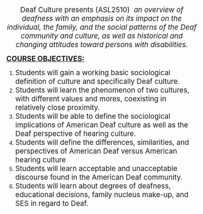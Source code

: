 <p style="text-align: center;"><span style="font-size: 14pt;"><span class="apple-converted-space">Deaf Culture presents (ASL2510)&nbsp;<em>&nbsp;an overview of deafness with an emphasis on its impact on the individual, the family, and the social patterns of the Deaf community and culture, as well as historical and changing attitudes toward persons with disabilities.</em></span></span></p>
<p><span style="font-size: 14pt;"><strong><u>COURSE OBJECTIVES:</u></strong></span></p>
<ol>
    <li><span style="font-size: 14pt;">Students will gain a working basic sociological definition of culture and specifically Deaf culture.</span></li>
    <li><span style="font-size: 14pt;">Students will learn the phenomenon of two cultures, with different values and mores, coexisting in relatively close proximity.</span></li>
    <li><span style="font-size: 14pt;">Students will be able to define the sociological implications of American Deaf culture as well as the Deaf perspective of hearing culture.</span></li>
    <li><span style="font-size: 14pt;">Students will define the differences, similarities, and perspectives of American Deaf versus American hearing culture</span></li>
    <li><span style="font-size: 14pt;">Students will learn acceptable and unacceptable discourse found in the American Deaf community.</span></li>
    <li><span style="font-size: 14pt;">Students will learn about degrees of deafness, educational decisions, family nucleus make-up, and SES in regard to Deaf.</span></li>
</ol>
<p>
